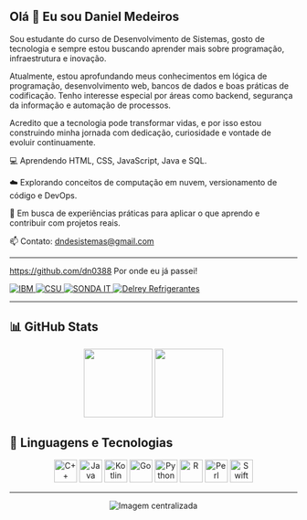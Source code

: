 ## Olá 👋 Eu sou Daniel Medeiros

Sou estudante do curso de Desenvolvimento de Sistemas, gosto  de tecnologia e sempre estou buscando aprender mais sobre programação, infraestrutura e inovação.

Atualmente, estou aprofundando meus conhecimentos em lógica de programação, desenvolvimento web, bancos de dados e boas práticas de codificação. Tenho interesse especial por áreas como backend, segurança da informação e automação de processos.

Acredito que a tecnologia pode transformar vidas, e por isso estou construindo minha jornada com dedicação, curiosidade e vontade de evoluir continuamente.

💻 Aprendendo HTML, CSS, JavaScript, Java e SQL.

☁️ Explorando conceitos de computação em nuvem, versionamento de código e DevOps.

🚀 Em busca de experiências práticas para aplicar o que aprendo e contribuir com projetos reais.


📫 Contato: dndesistemas@gmail.com

---
https://github.com/dn0388
Por onde eu já passei!
<p align="left"> <a href="https://www.ibm.com" target="_blank"> <img src="https://img.shields.io/badge/IBM-0530AD?style=for-the-badge&logo=IBM&logoColor=white" alt="IBM" /> </a> <a href="https://www.csu.com.br/" target="_blank"> <img src="https://img.shields.io/badge/CSU-002E5D?style=for-the-badge&logoColor=white" alt="CSU" /> </a> <a href="https://www.sonda.com/" target="_blank"> <img src="https://img.shields.io/badge/SONDA--IT-000000?style=for-the-badge&logoColor=white" alt="SONDA IT" /> </a> <a href="https://delreyrefrigerantes.com.br/" target="_blank"> <img src="https://img.shields.io/badge/Delrey_Refrigerantes-228B22?style=for-the-badge&logoColor=white" alt="Delrey Refrigerantes" /> </a> </p>

---

## 📊 GitHub Stats

<p align="center">
  <img height="120em" src="https://github-readme-stats.vercel.app/api?username=dn0388&show_icons=true&theme=tokyonight&hide_title=false" />
  <img height="120em" src="https://github-readme-stats.vercel.app/api/top-langs/?username=dn0388&layout=compact&theme=tokyonight" />
</p>

## 🚀 Linguagens e Tecnologias

<p align="center">
  <img src="https://cdn.jsdelivr.net/gh/devicons/devicon/icons/cplusplus/cplusplus-original.svg" height="40" alt="C++" />
  <img src="https://cdn.jsdelivr.net/gh/devicons/devicon/icons/java/java-original.svg" height="40" alt="Java" />
  <img src="https://cdn.jsdelivr.net/gh/devicons/devicon/icons/kotlin/kotlin-original.svg" height="40" alt="Kotlin" />
  <img src="https://cdn.jsdelivr.net/gh/devicons/devicon/icons/go/go-original.svg" height="40" alt="Go" />
  <img src="https://cdn.jsdelivr.net/gh/devicons/devicon/icons/python/python-original.svg" height="40" alt="Python" />
  <img src="https://cdn.jsdelivr.net/gh/devicons/devicon/icons/r/r-original.svg" height="40" alt="R" />
  <img src="https://cdn.jsdelivr.net/gh/devicons/devicon/icons/perl/perl-original.svg" height="40" alt="Perl" />
  <img src="https://cdn.jsdelivr.net/gh/devicons/devicon/icons/swift/swift-original.svg" height="40" alt="Swift" />
</p>

---

<p align="center">
  <img src="https://github.com/user-attachments/assets/d1285ea5-983e-405e-a17e-53673b2a3041" alt="Imagem centralizada" />
</p>
